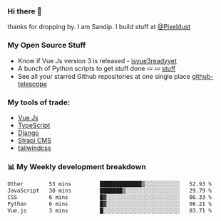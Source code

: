 ### Hi there 👋

thanks for dropping by.
I am Sandip. I build stuff at [@Pixeldust](github.com/pixeldust-in/)

###  **My Open Source Stuff**

 - Know if Vue Js version 3 is released -  [isvue3readyyet](https://github.com/sandiprb/isvue3readyyet)
 - A bunch of Python scripts to get stuff done 💤 💤 [stuff](https://github.com/sandiprb/stuff)
 - See all your starred Github repositories at one single place [github-telescope](https://github.com/sandiprb/github-telescope)



###  **My tools of trade:**
 - [Vue Js](https://github.com/vuejs/vue/)
 - [TypeScript](https://github.com/microsoft/TypeScript)
 - [Django](github.com/django/django)
 - [Strapi CMS](github.com/strapi/strapi)
 - [tailwindcss](https://github.com/tailwindlabs/tailwindcss)


###  📊 **My Weekly development breakdown**
<!--START_SECTION:waka-->

```txt
Other        53 mins         █████████████▒░░░░░░░░░░░   52.93 %
JavaScript   30 mins         ███████▒░░░░░░░░░░░░░░░░░   29.79 %
CSS          6 mins          █▓░░░░░░░░░░░░░░░░░░░░░░░   06.33 %
Python       6 mins          █▓░░░░░░░░░░░░░░░░░░░░░░░   06.21 %
Vue.js       3 mins          █░░░░░░░░░░░░░░░░░░░░░░░░   03.71 %
```

<!--END_SECTION:waka-->
